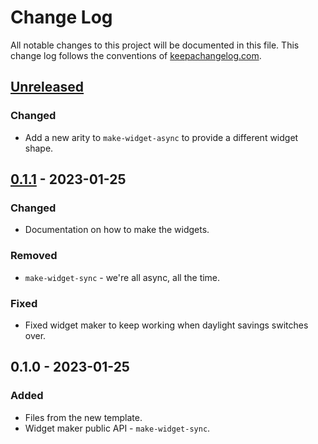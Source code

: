 # Change Log
All notable changes to this project will be documented in this file. This change log follows the conventions of [keepachangelog.com](http://keepachangelog.com/).

## [Unreleased]
### Changed
- Add a new arity to `make-widget-async` to provide a different widget shape.

## [0.1.1] - 2023-01-25
### Changed
- Documentation on how to make the widgets.

### Removed
- `make-widget-sync` - we're all async, all the time.

### Fixed
- Fixed widget maker to keep working when daylight savings switches over.

## 0.1.0 - 2023-01-25
### Added
- Files from the new template.
- Widget maker public API - `make-widget-sync`.

[Unreleased]: https://sourcehost.site/your-name/graph/compare/0.1.1...HEAD
[0.1.1]: https://sourcehost.site/your-name/graph/compare/0.1.0...0.1.1
